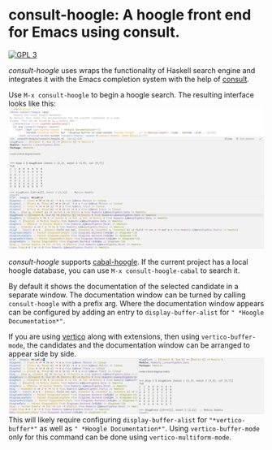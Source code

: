 # consult-hoogle: A hoogle front end for Emacs using consult. 
[![GPL 3](https://img.shields.io/badge/license-GPLv3-blue.svg)](COPYING)

*consult-hoogle* uses wraps the functionality of Haskell search engine and integrates it with the Emacs completion system with the help of [consult](https://github.com/minad/consult).

Use `M-x consult-hoogle` to begin a hoogle search. The resulting interface looks like this:
![Screenshot](consult-hoogle.png)

*consult-hoogle* supports [cabal-hoogle](https://github.com/kokobd/cabal-hoogle). If the current project has a local hoogle database, you can use `M-x consult-hoogle-cabal` to search it.

By default it shows the documentation of the selected candidate in a separate window. The documentation window can be turned by calling `consult-hoogle` with a prefix arg. Where the documentation window appears can be configured by adding an entry to `display-buffer-alist` for `" *Hoogle Documentation*"`.

If you are using [vertico](https://github.com/minad/vertico) along with extensions, then using `vertico-buffer-mode`, the candidates and the documentation window can be arranged to appear side by side.
![Screenshot](consult-hoogle-buffer.png)
This will likely require configuring `display-buffer-alist` for `"*vertico-buffer*"` as well as `" *Hoogle Documentation*"`. Using `vertico-buffer-mode` only for this command can be done using `vertico-multiform-mode`.
